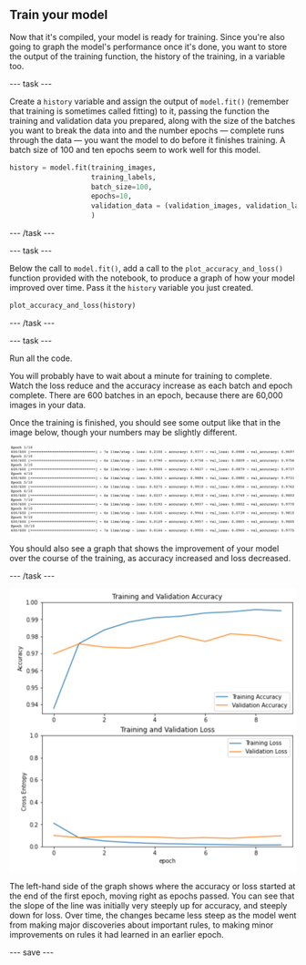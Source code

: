 ## Train your model

Now that it's compiled, your model is ready for training. Since you're also going to graph the model's performance once it's done, you want to store the output of the training function, the history of the training, in a variable too.

--- task ---

Create a `history` variable and assign the output of `model.fit()` (remember that training is sometimes called fitting) to it, passing the function the training and validation data you prepared, along with the size of the batches you want to break the data into and the number epochs — complete runs through the data — you want the model to do before it finishes training. A batch size of 100 and ten epochs seem to work well for this model.

```python
history = model.fit(training_images,
                    training_labels,
                    batch_size=100,
                    epochs=10,
                    validation_data = (validation_images, validation_labels)
                    )
```

--- /task ---

--- task ---

Below the call to `model.fit()`, add a call to the `plot_accuracy_and_loss()` function provided with the notebook, to produce a graph of how your model improved over time. Pass it the `history` variable you just created.

```python
plot_accuracy_and_loss(history)
```

--- /task ---

--- task ---

Run all the code.

You will probably have to wait about a minute for training to complete. Watch the loss reduce and the accuracy increase as each batch and epoch complete. There are 600 batches in an epoch, because there are 60,000 images in your data.

Once the training is finished, you should see some output like that in the image below, though your numbers may be slightly different.

![The output of the model training in Google Colab. It shows ten epochs, the amount of time taken for each epoch, along with the training loss, training accuracy, validation loss, and validation accuracy for each.](images/training_output.png)

You should also see a graph that shows the improvement of your model over the course of the training, as accuracy increased and loss decreased.

--- /task ---

![Two line graphs, one labelled 'Training and Validation Accuracy', the other lablelled 'Training and Validation Loss. Each has two lines, one blue and one orange. The blue line is training data, the orange line validation data.' ](images/training_graphs.png)

The left-hand side of the graph shows where the accuracy or loss started at the end of the first epoch, moving right as epochs passed. You can see that the slope of the line was initially very steeply up for accuracy, and steeply down for loss. Over time, the changes became less steep as the model went from making major discoveries about important rules, to making minor improvements on rules it had learned in an earlier epoch.

--- save ---
